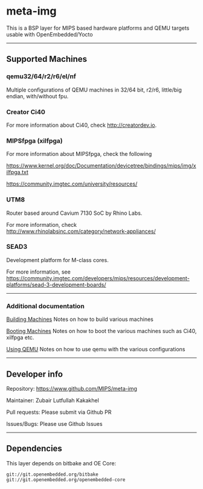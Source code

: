 meta-img
========

This is a BSP layer for MIPS based hardware platforms and QEMU targets usable with OpenEmbedded/Yocto

---

## Supported Machines

### qemu32/64/r2/r6/el/nf

Multiple configurations of QEMU machines in 32/64 bit, r2/r6, little/big endian, with/without fpu.

### Creator Ci40

For more information about Ci40, check http://creatordev.io.

### MIPSfpga (xilfpga)

For more information about MIPSfpga, check the following

https://www.kernel.org/doc/Documentation/devicetree/bindings/mips/img/xilfpga.txt

https://community.imgtec.com/university/resources/

### UTM8

Router based around Cavium 7130 SoC by Rhino Labs.

For more information, check http://www.rhinolabsinc.com/category/network-appliances/

### SEAD3

Development platform for M-class cores.

For more information, see https://community.imgtec.com/developers/mips/resources/development-platforms/sead-3-development-boards/

---

### Additional documentation

[Building Machines](docs/README.building.md)	Notes on how to build various machines

[Booting Machines](docs/README.booting.md)	Notes on how to boot the various machines such as Ci40, xilfpga etc.

[Using QEMU](docs/README.qemu.md)		Notes on how to use qemu with the various configurations

---

## Developer info

Repository: https://www.github.com/MIPS/meta-img

Maintainer: Zubair Lutfullah Kakakhel

Pull requests: Please submit via Github PR

Issues/Bugs: Please use Github Issues

---

## Dependencies

This layer depends on bitbake and OE Core:

	git://git.openembedded.org/bitbake
	git://git.openembedded.org/openembedded-core
